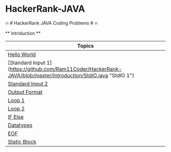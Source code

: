 # HackerRank-JAVA
:fire: # HackerRank JAVA Coding Problems # :fire:

** Intriduction **

Topics |
------------- |
[Hello World](https://github.com/Ram11Coder/HackerRank-JAVA/blob/master/Introduction/HelloWorld.java "Hello World")  | 
[Standard Input 1] (https://github.com/Ram11Coder/HackerRank-JAVA/blob/master/Introduction/StdIO.java "StdIO 1") | 
[Standard Input 2](https://github.com/Ram11Coder/HackerRank-JAVA/blob/master/Introduction/StdInput.java "StdIO 2") |
[Output Format](https://github.com/Ram11Coder/HackerRank-JAVA/blob/master/Introduction/OutputFormat.java "Output Format") |
[Loop 1](https://github.com/Ram11Coder/HackerRank-JAVA/blob/master/Introduction/Loops1.java "Loop 1 ") |
[Loop 2](https://github.com/Ram11Coder/HackerRank-JAVA/blob/master/Introduction/Loops2.java " Loop 2") |
[IF Else](https://github.com/Ram11Coder/HackerRank-JAVA/blob/master/Introduction/IfElse.java "If else") |
[ Datatypes](https://github.com/Ram11Coder/HackerRank-JAVA/blob/master/Introduction/Datatypes.java "Datatype ") |
[EOF](https://github.com/Ram11Coder/HackerRank-JAVA/blob/master/Introduction/EOF.java "EOF") |
[Static Block](https://github.com/Ram11Coder/HackerRank-JAVA/blob/master/Introduction/StaticBlock.java "Static block") |
